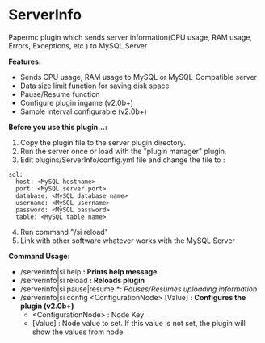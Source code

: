 # ServerInfo
 Papermc plugin which sends server information(CPU usage, RAM usage, Errors, Exceptions, etc.) to MySQL Server

**Features:**
- Sends CPU usage, RAM usage to MySQL or MySQL-Compatible server
- Data size limit function for saving disk space
- Pause/Resume function
- Configure plugin ingame (v2.0b+)
- Sample interval configurable (v2.0b+)

**Before you use this plugin...:**
1. Copy the plugin file to the server plugin directory.
2. Run the server once or load with the "plugin manager" plugin.
3. Edit plugins/ServerInfo/config.yml file and change the file to :
```
sql:
  host: <MySQL hostname>
  port: <MySQL server port>
  database: <MySQL database name>
  username: <MySQL username>
  password: <MySQL password>
  table: <MySQL table name>
```
4. Run command "/si reload"
5. Link with other software whatever works with the MySQL Server

**Command Usage:**
- /serverinfo|si help **: Prints help message**
- /serverinfo|si reload **: Reloads plugin**
- /serverinfo|si pause|resume **: Pauses/Resumes uploading information*
- /serverinfo|si config \<ConfigurationNode\> [Value] **: Configures the plugin (v2.0b+)**
    - \<ConfigurationNode\> : Node Key
    - [Value] : Node value to set. If this value is not set, the plugin will show the values from node.
